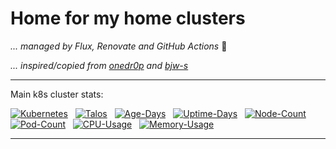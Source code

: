 
# Home for my home clusters

_... managed by Flux, Renovate and GitHub Actions_ :robot:

_... inspired/copied from [onedr0p](https://github.com/onedr0p) and [bjw-s](https://github.com/bjw-s)_

---

Main k8s cluster stats:

[![Kubernetes](https://kromgo.negative7.com/kubernetes_version?format=badge)](https://www.talos.dev/)
&nbsp;
[![Talos](https://kromgo.negative7.com/talos_version?format=badge)](https://www.talos.dev/)
&nbsp;
[![Age-Days](https://kromgo.negative7.com/cluster_age_days?format=badge)](https://github.com/kashalls/kromgo/)
&nbsp;
[![Uptime-Days](https://kromgo.negative7.com/cluster_uptime_days?format=badge)](https://github.com/kashalls/kromgo/)
&nbsp;
[![Node-Count](https://kromgo.negative7.com/cluster_node_count?format=badge)](https://github.com/kashalls/kromgo/)
&nbsp;
[![Pod-Count](https://kromgo.negative7.com/cluster_pod_count?format=badge)](https://github.com/kashalls/kromgo/)
&nbsp;
[![CPU-Usage](https://kromgo.negative7.com/cluster_cpu_usage?format=badge)](https://github.com/kashalls/kromgo/)
&nbsp;
[![Memory-Usage](https://kromgo.negative7.com/cluster_memory_usage?format=badge)](https://github.com/kashalls/kromgo/)
&nbsp;

---
